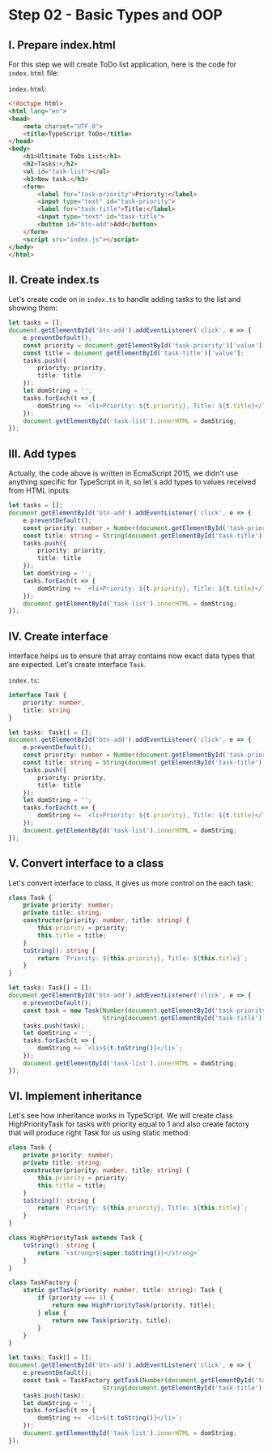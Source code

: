 # Step 02 - Basic Types and OOP

## I. Prepare index.html

For this step we will create ToDo list application, here is the code for `index.html` file:

`index.html`:
````html
<!doctype html>
<html lang="en">
<head>
    <meta charset="UTF-8">
    <title>TypeScript ToDo</title>
</head>
<body>
    <h1>Ultimate ToDo List</h1>
    <h2>Tasks:</h2>
    <ul id="task-list"></ul>
    <h3>New task:</h3>
    <form>
        <label for="task-priority">Priority:</label>
        <input type="text" id="task-priority">
        <label for="task-title">Title:</label>
        <input type="text" id="task-title">
        <button id="btn-add">Add</button>
    </form>
    <script src="index.js"></script>
</body>
</html>
````
## II. Create index.ts
Let's create code on in `index.ts` to handle adding tasks to the list and showing them: 

````typescript
let tasks = [];
document.getElementById('btn-add').addEventListener('click', e => {
    e.preventDefault();
    const priority = document.getElementById('task-priority')['value']; 
    const title = document.getElementById('task-title')['value'];
    tasks.push({
        priority: priority,
        title: title
    });
    let domString = '';
    tasks.forEach(t => {
        domString += `<li>Priority: ${t.priority}, Title: ${t.title}</li>`;
    });
    document.getElementById('task-list').innerHTML = domString;
});
````

## III. Add types
Actually, the code above is written in EcmaScript 2015, we didn't use anything specific for TypeScript
in it, so let`s add types to values received from HTML inputs: 

````typescript
let tasks = [];
document.getElementById('btn-add').addEventListener('click', e => {
    e.preventDefault();
    const priority: number = Number(document.getElementById('task-priority')['value']); 
    const title: string = String(document.getElementById('task-title')['value']);
    tasks.push({
        priority: priority,
        title: title
    });
    let domString = '';
    tasks.forEach(t => {
        domString += `<li>Priority: ${t.priority}, Title: ${t.title}</li>`;
    });
    document.getElementById('task-list').innerHTML = domString;
});
````

## IV. Create interface
Interface helps us to ensure that array contains now exact data types that are expected. 
Let's create interface `Task`. 

`index.ts`:

````typescript
interface Task {
    priority: number,
    title: string
}

let tasks: Task[] = [];
document.getElementById('btn-add').addEventListener('click', e => {
    e.preventDefault();
    const priority: number = Number(document.getElementById('task-priority')['value']); 
    const title: string = String(document.getElementById('task-title')['value']);
    tasks.push({
        priority: priority,
        title: title
    });
    let domString = '';
    tasks.forEach(t => {
        domString += `<li>Priority: ${t.priority}, Title: ${t.title}</li>`;
    });
    document.getElementById('task-list').innerHTML = domString;
});
````

## V. Convert interface to a class 
Let's convert interface to class, it gives us more control on the each task:

```typescript
class Task {
    private priority: number;
    private title: string;
    constructor(priority: number, title: string) {
        this.priority = priority;
        this.title = title;
    }
    toString(): string {
        return `Priority: ${this.priority}, Title: ${this.title}`;         
    }
}

let tasks: Task[] = [];
document.getElementById('btn-add').addEventListener('click', e => {
    e.preventDefault();
    const task = new Task(Number(document.getElementById('task-priority')['value']), 
                          String(document.getElementById('task-title')['value']));
    tasks.push(task);
    let domString = '';
    tasks.forEach(t => {
        domString += `<li>${t.toString()}</li>`;
    });
    document.getElementById('task-list').innerHTML = domString;
});
```
## VI. Implement inheritance 
Let's see how inheritance works in TypeScript. We will create class HighPriorityTask for tasks with priority 
equal to 1 and also create factory that will produce right Task for us using static method:

```typescript
class Task {
    private priority: number;
    private title: string;
    constructor(priority: number, title: string) {
        this.priority = priority;
        this.title = title;
    }
    toString(): string {
        return `Priority: ${this.priority}, Title: ${this.title}`;         
    }
}

class HighPriorityTask extends Task {
    toString(): string {
        return `<strong>${super.toString()}</strong>`
    }
}

class TaskFactory {
    static getTask(priority: number, title: string): Task {
        if (priority === 1) {
            return new HighPriorityTask(priority, title);
        } else {
            return new Task(priority, title);
        }
    } 
}

let tasks: Task[] = [];
document.getElementById('btn-add').addEventListener('click', e => {
    e.preventDefault();
    const task = TaskFactory.getTask(Number(document.getElementById('task-priority')['value']), 
                          String(document.getElementById('task-title')['value']));
    tasks.push(task);
    let domString = '';
    tasks.forEach(t => {
        domString += `<li>${t.toString()}</li>`;
    });
    document.getElementById('task-list').innerHTML = domString;
});
```
